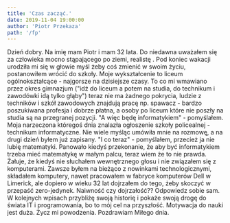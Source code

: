 ```yaml
---
title: 'Czas zacząć.'
date: 2019-11-04 19:00:00
author: 'Piotr Przekaza'
path: '/fp'
---
```


Dzień dobry. Na imię mam Piotr i mam 32 lata. Do niedawna uważałem się za człowieka mocno stąpającego po ziemi, realistę . Pod koniec wakacji urodziła mi się w głowie myśl żeby coś zmienić w swoim życiu, postanowiłem wrócić do szkoły.
Moje wykształcenie to liceum ogólnokształcące - najgorsze na dzisiejsze czasy. To co mi wmawiano przez okres gimnazjum ("idź do liceum a potem na studia, do technikum i zawodówki idą tylko głąby") teraz nie ma żadnego pokrycia, ludzie z techników i szkół zawodowych znajdują pracę np. spawacz - bardzo poszukiwana profesja i dobrze płatna, a osoby po liceum które nie poszły na studia  są na przegranej pozycji.
"A więc będę informatykiem" - pomyślałem. Moja narzeczona któregoś dnia znalazła ogłoszenie szkoły policealnej - technikum informatyczne. Nie wiele myśląc umówiła  mnie na rozmowę, a na drugi dzień byłem już zapisany.
"I co teraz" - pomyślałem, przecież ja nie lubię matematyki. Panowało kiedyś przekonanie, że aby być informatykiem trzeba mieć matematykę w małym palcu, teraz wiem że to nie prawda. Żałuje, że kiedyś nie słuchałem wewnętrznego głosu i nie związałem się z komputerami. Zawsze byłem na bieżąco z nowinkami technologicznymi, składałem komputery, nawet pracowałem w fabryce komputerów Dell w Limerick, ale dopiero w wieku 32 lat dojrzałem do tego, żeby skoczyć w przepaść zero-jedynek. Naiwność czy dojrzałość?? Odpowiedz sobie sam.
W kolejnych wpisach przybliżę swoją historię i pokaże swoją drogę do świata IT i programowania, bo to mój cel na przyszłość. Motywacja do nauki jest duża. Życz mi powodzenia. Pozdrawiam Miłego dnia.
